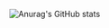 ![Anurag's GitHub stats](https://github-readme-stats.vercel.app/api?username=YisRime&show_icons=true&theme=vue)
